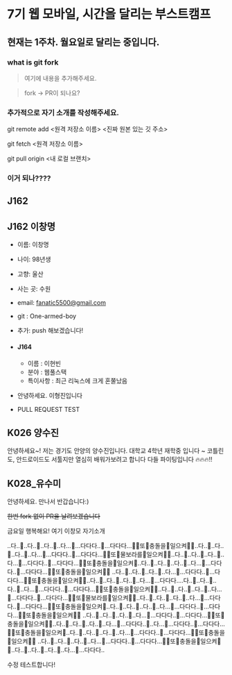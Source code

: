 # 7기 웹 모바일, 시간을 달리는 부스트캠프

## 현재는 1주차. 월요일로 달리는 중입니다.

### what is git fork

> 여기에 내용을 추가해주세요.

> fork -> PR이 되나요?

### 추가적으로 자기 소개를 작성해주세요.



git remote add <원격 저장소 이름> <진짜 원본 있는 깃 주소>

git fetch <원격 저장소 이름> 

git pull origin <내 로컬 브랜치>

### 이거 되나????


## J162



## J162 이창명

- 이름: 이창명
- 나이: 98년생
- 고향: 울산
- 사는 곳: 수원
- email: fanatic5500@gmail.com
- git : One-armed-boy

- 추가: push 해보겠습니다!


- #### J164

  - 이름 : 이현빈
  - 분야 : 웹풀스택
  - 특이사항 : 최근 리눅스에 크게 혼쭐났음

- 안녕하세요. 이형진입니다
- PULL REQUEST TEST

## K026  양수진

안녕하세요~! 저는 경기도 안양의 양수진입니다.
대학교 4학년 재학중 입니다 ~
코틀린도, 안드로이드도 서툴지만 열심히 배워가보려고 합니다
다들 파이팅입니다 🔥🔥🔥‼

## K028_유수미
안녕하세요.
만나서 반갑습니다:)

~~한번 fork 없이 PR을 날려보겠습니다~~

금요일 행복해요!
여기 이창모 자기소개


..다..🐬..다..🐬..다..🐬..다...🐬...다다다..🐬...다다다...🌊🌊또🌊충돌을🌊일으켜🌊🌊..다..🐬..다..🐬..다..🐬..다...🐬...다다다..🐬...다다다...🌊🌊또🌊물보라를🌊일으켜🌊🌊..다..🐬..다..🐬..다..🐬..다...🐬...다다다..🐬...다다다...🌊🌊또🌊충돌을🌊일으켜🌊..다..🐬..다..🐬..다..🐬..다...🐬...다다다..🐬...다다다...🌊🌊또🌊충돌을🌊일으켜🌊🌊 ..다..🐬..다..🐬..다..🐬..다...🐬...다다다..🐬...다다다...🌊🌊또🌊충돌을🌊일으켜🌊🌊..다..🐬..다..🐬..다..🐬..다...🐬...다다다....다..🐬..다..🐬..다..🐬..다...🐬...다다다..🐬...다다다...🌊🌊또🌊충돌을🌊일으켜🌊🌊..다..🐬..다..🐬..다..🐬..다...🐬...다다다..🐬...다다다...🌊🌊또🌊물보라를🌊일으켜🌊🌊..다..🐬..다..🐬..다..🐬..다...🐬...다다다..🐬...다다다...🌊🌊또🌊충돌을🌊일으켜🌊..다..🐬..다..🐬..다..🐬..다...🐬...다다다..🐬...다다다...🌊🌊또🌊충돌을🌊일으켜🌊🌊 ..다..🐬..다..🐬..다..🐬..다...🐬...다다다..🐬...다다다...🌊🌊또🌊충돌을🌊일으켜🌊🌊..다..🐬..다..🐬..다..🐬..다...🐬...다다다..🐬..다...🐬...다다다..🐬...다다다...🌊🌊또🌊충돌을🌊일으켜🌊..다..🐬..다..🐬..다..🐬..다...🐬...다다다..🐬...다다다...🌊🌊또🌊충돌을🌊일으켜🌊🌊 ..다..🐬..다..🐬..다..🐬..다...🐬...다다다..🐬...다다다...🌊🌊또🌊충돌을🌊일으켜🌊🌊..다..🐬..다..🐬..다..🐬..다...🐬...다다다..



수정 테스트합니다!

